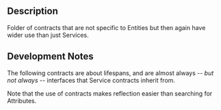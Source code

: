 ﻿## Description ##

Folder of contracts that are not specific to Entities
but then again have wider use than just Services.

## Development Notes ##

The following contracts are about lifespans, and are
almost always -- *but not always* -- interfaces that
Service contracts inherit from.

Note that the use of contracts makes reflection easier
than searching for Attributes. 

